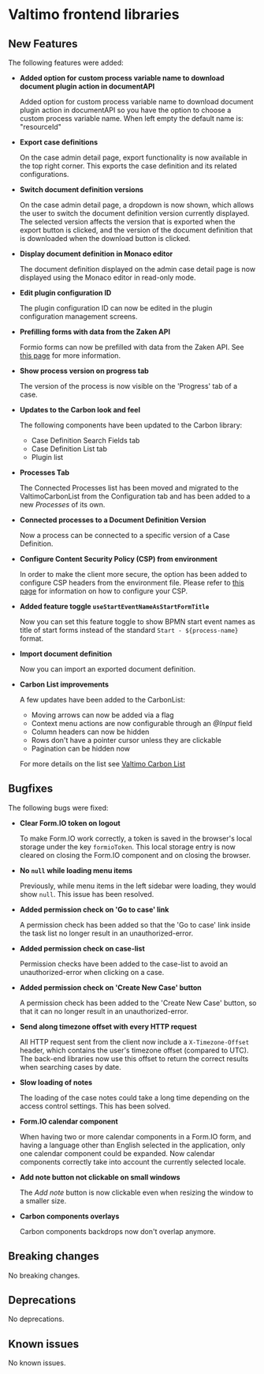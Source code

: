 # Valtimo frontend libraries

## New Features

The following features were added:

*   **Added option for custom process variable name to download document plugin action in documentAPI**

    Added option for custom process variable name to download document plugin action in documentAPI so you have the option to choose a custom process variable name. When left empty the default name is: "resourceId"
*   **Export case definitions**

    On the case admin detail page, export functionality is now available in the top right corner. This exports the case definition and its related configurations.
*   **Switch document definition versions**

    On the case admin detail page, a dropdown is now shown, which allows the user to switch the document definition version currently displayed. The selected version affects the version that is exported when the export button is clicked, and the version of the document definition that is downloaded when the download button is clicked.
*   **Display document definition in Monaco editor**

    The document definition displayed on the admin case detail page is now displayed using the Monaco editor in read-only mode.
*   **Edit plugin configuration ID**

    The plugin configuration ID can now be edited in the plugin configuration management screens.
*   **Prefilling forms with data from the Zaken API**

    Formio forms can now be prefilled with data from the Zaken API. See [this page](../../../nog-een-plek-geven/reference/modules/form.md#external-data-types) for more information.
*   **Show process version on progress tab**

    The version of the process is now visible on the 'Progress' tab of a case.
*   **Updates to the Carbon look and feel**

    The following components have been updated to the Carbon library:

    * Case Definition Search Fields tab
    * Case Definition List tab
    * Plugin list
*   **Processes Tab**

    The Connected Processes list has been moved and migrated to the ValtimoCarbonList from the Configuration tab and has been added to a new _Processes_ of its own.
*   **Connected processes to a Document Definition Version**

    Now a process can be connected to a specific version of a Case Definition.
*   **Configure Content Security Policy (CSP) from environment**

    In order to make the client more secure, the option has been added to configure CSP headers from the environment file. Please refer to [this page](../../../running-valtimo/application-configuration/content-security-policy.md) for information on how to configure your CSP.
*   **Added feature toggle `useStartEventNameAsStartFormTitle`**

    Now you can set this feature toggle to show BPMN start event names as title of start forms instead of the standard `Start - ${process-name}` format.
*   **Import document definition**

    Now you can import an exported document definition.
*   **Carbon List improvements**

    A few updates have been added to the CarbonList:

    * Moving arrows can now be added via a flag
    * Context menu actions are now configurable through an _@Input_ field
    * Column headers can now be hidden
    * Rows don't have a pointer cursor unless they are clickable
    * Pagination can be hidden now

    For more details on the list see [Valtimo Carbon List](../../../nog-een-plek-geven/reference/user-interface/valtimo-carbon-list.md)

## Bugfixes

The following bugs were fixed:

*   **Clear Form.IO token on logout**

    To make Form.IO work correctly, a token is saved in the browser's local storage under the key `formioToken`. This local storage entry is now cleared on closing the Form.IO component and on closing the browser.
*   **No `null` while loading menu items**

    Previously, while menu items in the left sidebar were loading, they would show `null`. This issue has been resolved.
*   **Added permission check on 'Go to case' link**

    A permission check has been added so that the 'Go to case' link inside the task list no longer result in an unauthorized-error.
*   **Added permission check on case-list**

    Permission checks have been added to the case-list to avoid an unauthorized-error when clicking on a case.
*   **Added permission check on 'Create New Case' button**

    A permission check has been added to the 'Create New Case' button, so that it can no longer result in an unauthorized-error.
*   **Send along timezone offset with every HTTP request**

    All HTTP request sent from the client now include a `X-Timezone-Offset` header, which contains the user's timezone offset (compared to UTC). The back-end libraries now use this offset to return the correct results when searching cases by date.
*   **Slow loading of notes**

    The loading of the case notes could take a long time depending on the access control settings. This has been solved.
*   **Form.IO calendar component**

    When having two or more calendar components in a Form.IO form, and having a language other than English selected in the application, only one calendar component could be expanded. Now calendar components correctly take into account the currently selected locale.
*   **Add note button not clickable on small windows**

    The _Add note_ button is now clickable even when resizing the window to a smaller size.
*   **Carbon components overlays**

    Carbon components backdrops now don't overlap anymore.

## Breaking changes

No breaking changes.

## Deprecations

No deprecations.

## Known issues

No known issues.
